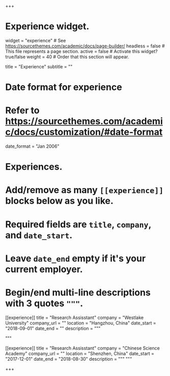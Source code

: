 +++
# Experience widget.
widget = "experience"  # See https://sourcethemes.com/academic/docs/page-builder/
headless = false  # This file represents a page section.
active = false  # Activate this widget? true/false
weight = 40  # Order that this section will appear.

title = "Experience"
subtitle = ""

# Date format for experience
#   Refer to https://sourcethemes.com/academic/docs/customization/#date-format
date_format = "Jan 2006"

# Experiences.
#   Add/remove as many `[[experience]]` blocks below as you like.
#   Required fields are `title`, `company`, and `date_start`.
#   Leave `date_end` empty if it's your current employer.
#   Begin/end multi-line descriptions with 3 quotes `"""`.
[[experience]]
  title = "Research Assisstant"
  company = "Westlake University"
  company_url = ""
  location = "Hangzhou, China"
  date_start = "2018-09-01"
  date_end = ""
  description = """
<!--   Responsibilities include:
  
  * Analysing
  * Modelling
  * Deploying -->
  """

[[experience]]
  title = "Research Assisstant"
  company = "Chinese Science Academy"
  company_url = ""
  location = "Shenzhen, China"
  date_start = "2017-12-01"
  date_end = "2018-08-30"
  description = """  """

+++
